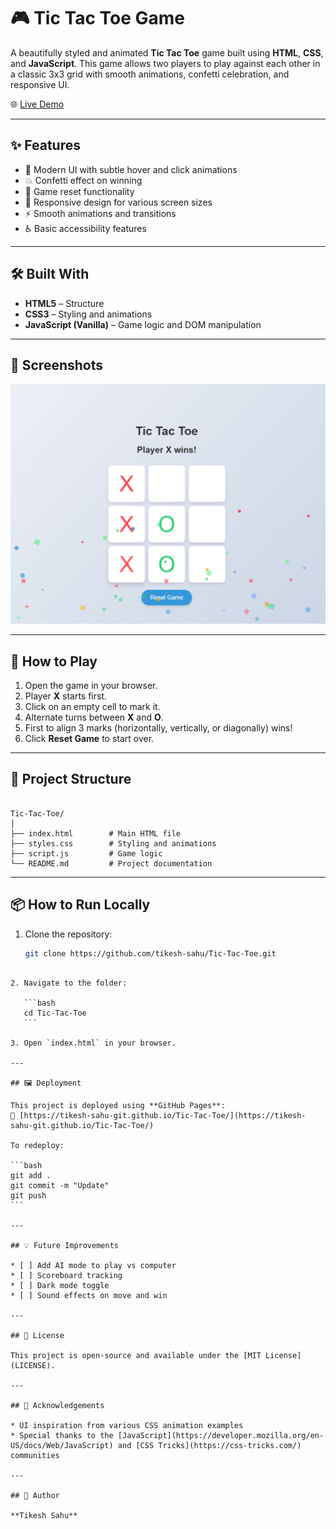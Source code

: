 # 🎮 Tic Tac Toe Game

A beautifully styled and animated **Tic Tac Toe** game built using **HTML**, **CSS**, and **JavaScript**. This game allows two players to play against each other in a classic 3x3 grid with smooth animations, confetti celebration, and responsive UI.

🌐 [Live Demo](https://tikesh-sahu-git.github.io/Tic-Tac-Toe/)

---

## ✨ Features

- 🎨 Modern UI with subtle hover and click animations
- 💥 Confetti effect on winning
- 🔁 Game reset functionality
- 📱 Responsive design for various screen sizes
- ⚡ Smooth animations and transitions
- ♿ Basic accessibility features

---

## 🛠️ Built With

- **HTML5** – Structure
- **CSS3** – Styling and animations
- **JavaScript (Vanilla)** – Game logic and DOM manipulation

---

## 📸 Screenshots

![Game Screenshot](screenshot.png)

---

## 🚀 How to Play

1. Open the game in your browser.
2. Player **X** starts first.
3. Click on an empty cell to mark it.
4. Alternate turns between **X** and **O**.
5. First to align 3 marks (horizontally, vertically, or diagonally) wins!
6. Click **Reset Game** to start over.

---

## 📂 Project Structure

```

Tic-Tac-Toe/
│
├── index.html        # Main HTML file
├── styles.css        # Styling and animations
├── script.js         # Game logic
└── README.md         # Project documentation

````

---

## 📦 How to Run Locally

1. Clone the repository:
   ```bash
   git clone https://github.com/tikesh-sahu/Tic-Tac-Toe.git
````

2. Navigate to the folder:

   ```bash
   cd Tic-Tac-Toe
   ```

3. Open `index.html` in your browser.

---

## 🖼️ Deployment

This project is deployed using **GitHub Pages**:
🔗 [https://tikesh-sahu-git.github.io/Tic-Tac-Toe/](https://tikesh-sahu-git.github.io/Tic-Tac-Toe/)

To redeploy:

```bash
git add .
git commit -m "Update"
git push
```

---

## 💡 Future Improvements

* [ ] Add AI mode to play vs computer
* [ ] Scoreboard tracking
* [ ] Dark mode toggle
* [ ] Sound effects on move and win

---

## 📜 License

This project is open-source and available under the [MIT License](LICENSE).

---

## 🙌 Acknowledgements

* UI inspiration from various CSS animation examples
* Special thanks to the [JavaScript](https://developer.mozilla.org/en-US/docs/Web/JavaScript) and [CSS Tricks](https://css-tricks.com/) communities

---

## 👋 Author

**Tikesh Sahu**
